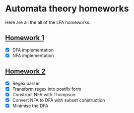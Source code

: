 # Automata theory homeworks
Here are all the all of the LFA homeworks.
## [Homework 1](./hw1/)
- [x] DFA implementation
- [x] NFA implementation
## [Homework 2](./hw2/)
- [x] Regex parser
- [x] Transform regex into postfix form
- [x] Construct NFA with Thompson
- [x] Convert NFA to DFA with subset construction
- [x] Minimise the DFA